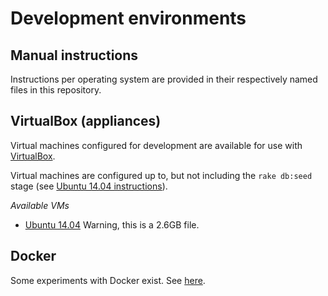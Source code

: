 Development environments 
========================

Manual instructions
-------------------

Instructions per operating system are provided in their respectively named files in this repository.

VirtualBox (appliances)
-----------------------

Virtual machines configured for development are available for use with [VirtualBox][1].  

Virtual machines are configured up to, but not including the `rake db:seed` stage (see [Ubuntu 14.04 instructions](ubuntu_14_04.md)).

*Available VMs*
* [Ubuntu 14.04][2] Warning, this is a 2.6GB file.

Docker
------

Some experiments with Docker exist. See [here][3].

[1]: https://www.virtualbox.org/wiki/Downloads 
[2]: http://taxonworks.org/virtual_box/TW_Ubuntu_14_04.ova
[3]: https://github.com/SpeciesFileGroup/taxonworks/issues/4
